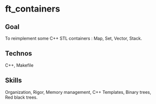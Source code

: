 # ft_containers

## Goal
To reimplement some C++ STL containers : Map, Set, Vector, Stack.

## Technos
C++, Makefile

## Skills
Organization, Rigor, Memory management, C++ Templates, Binary trees, Red black trees.
